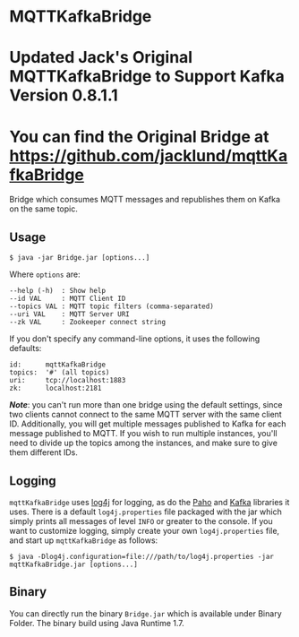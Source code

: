 # MQTTKafkaBridge
# Updated Jack's Original MQTTKafkaBridge to Support Kafka Version 0.8.1.1
# You can find the Original Bridge at https://github.com/jacklund/mqttKafkaBridge

Bridge which consumes MQTT messages and republishes them on Kafka on the same topic.

## Usage

    $ java -jar Bridge.jar [options...]

Where `options` are:

    --help (-h)  : Show help
    --id VAL     : MQTT Client ID
    --topics VAL : MQTT topic filters (comma-separated)
    --uri VAL    : MQTT Server URI
    --zk VAL     : Zookeeper connect string

If you don't specify any command-line options, it uses the following defaults:

    id:      mqttKafkaBridge
    topics:  '#' (all topics)
    uri:     tcp://localhost:1883
    zk:      localhost:2181

***Note***: you can't run more than one bridge using the default settings, since two clients cannot connect to the same MQTT server with the same client ID. Additionally, you will get multiple messages published to Kafka for each message published to MQTT. If you wish to run multiple instances, you'll need to divide up the topics among the instances, and make sure to give them different IDs.

## Logging
`mqttKafkaBridge` uses [log4j](http://logging.apache.org/log4j/2.x/) for logging, as do the [Paho](http://www.eclipse.org/paho/) and [Kafka](http://kafka.apache.org/) libraries it uses. There is a default `log4j.properties` file packaged with the jar which simply prints all messages of level `INFO` or greater to the console. If you want to customize logging, simply create your own `log4j.properties` file, and start up `mqttKafkaBridge` as follows:

    $ java -Dlog4j.configuration=file:///path/to/log4j.properties -jar mqttKafkaBridge.jar [options...]

## Binary
You can directly run the binary `Bridge.jar` which is available under Binary Folder. The binary build using Java Runtime 1.7.
